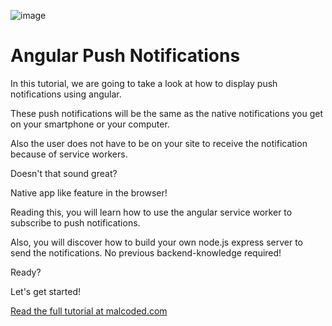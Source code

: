 ![image](https://raw.githubusercontent.com/LukasMarx/angular-push-notifications/master/angular-push-notification.png)

# Angular Push Notifications

In this tutorial, we are going to take a look at how to display push notifications using angular.

These push notifications will be the same as the native notifications you get on your smartphone or your computer.

Also the user does not have to be on your site to receive the notification because of service workers.

Doesn't that sound great?

Native app like feature in the browser!

Reading this, you will learn how to use the angular service worker to subscribe to push notifications.

Also, you will discover how to build your own node.js express server to send the notifications. No previous backend-knowledge required!

Ready?

Let's get started!

[Read the full tutorial at malcoded.com](https://malcoded.com/posts/angular-push-notifications)
